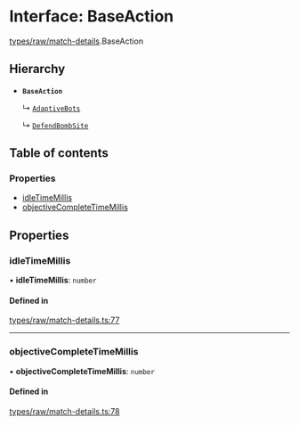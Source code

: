 # Interface: BaseAction

[types/raw/match-details](../modules/types_raw_match_details.md).BaseAction

## Hierarchy

- **`BaseAction`**

  ↳ [`AdaptiveBots`](types_raw_match_details.AdaptiveBots.md)

  ↳ [`DefendBombSite`](types_raw_match_details.DefendBombSite.md)

## Table of contents

### Properties

- [idleTimeMillis](types_raw_match_details.BaseAction.md#idletimemillis)
- [objectiveCompleteTimeMillis](types_raw_match_details.BaseAction.md#objectivecompletetimemillis)

## Properties

### idleTimeMillis

• **idleTimeMillis**: `number`

#### Defined in

[types/raw/match-details.ts:77](https://github.com/jameslinimk/unofficial-valorant-api/blob/fe67431/package/src/types/raw/match-details.ts#L77)

___

### objectiveCompleteTimeMillis

• **objectiveCompleteTimeMillis**: `number`

#### Defined in

[types/raw/match-details.ts:78](https://github.com/jameslinimk/unofficial-valorant-api/blob/fe67431/package/src/types/raw/match-details.ts#L78)
